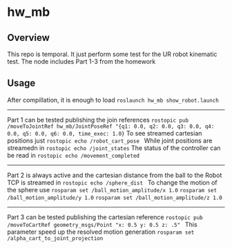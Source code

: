 # hw_mb


## Overview

This repo is temporal. It just perform some test for the UR robot kinematic test. The node includes Part 1-3 from the homework


## Usage

After compillation, it is enough to load 
```roslaunch hw_mb show_robot.launch```


---------------------------------------------


Part 1 can be tested publishing the join references 
`rostopic pub  /moveToJointRef hw_mb/JointPoseRef "{q1: 0.0, q2: 0.0, q3: 0.0, q4: 0.0, q5: 0.0, q6: 0.0, time_exec: 1.0}`
To see streamed cartesian positions just
`rostopic echo /robot_cart_pose `
While joint positions are streamedn in 
`rostopic echo /joint_states`
The status of the controller can be read in
`rostopic echo /movement_completed`

---------------------------------------------

Part 2 is always active and the cartesian distance from the ball to the Robot TCP is streamed in 
`rostopic echo /sphere_dist `
To change the motion of the sphere use
`rosparam set /ball_motion_amplitude/x 1.0`
`rosparam set /ball_motion_amplitude/y 1.0`
`rosparam set /ball_motion_amplitude/z 1.0`


---------------------------------------------


Part 3 can be tested publishing the cartesian reference 
`rostopic pub /moveToCartRef geometry_msgs/Point "x: 0.5 y: 0.5 z: .5" `
This parameter speed up the resolved motion generation
`rosparam set /alpha_cart_to_joint_projection`


